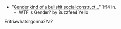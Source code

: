 
-  "[Gender kind of a bullshit social construct...](https://www.youtube.com/watch?v=j8OnyI7VdX8)" 1:54 in.
    +  WTF Is Gender? by Buzzfeed Yello

Eritriawhatsitgonna3Ya?